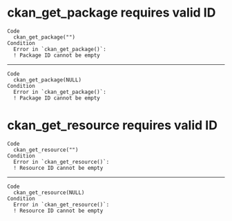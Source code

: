 # ckan_get_package requires valid ID

    Code
      ckan_get_package("")
    Condition
      Error in `ckan_get_package()`:
      ! Package ID cannot be empty

---

    Code
      ckan_get_package(NULL)
    Condition
      Error in `ckan_get_package()`:
      ! Package ID cannot be empty

# ckan_get_resource requires valid ID

    Code
      ckan_get_resource("")
    Condition
      Error in `ckan_get_resource()`:
      ! Resource ID cannot be empty

---

    Code
      ckan_get_resource(NULL)
    Condition
      Error in `ckan_get_resource()`:
      ! Resource ID cannot be empty

